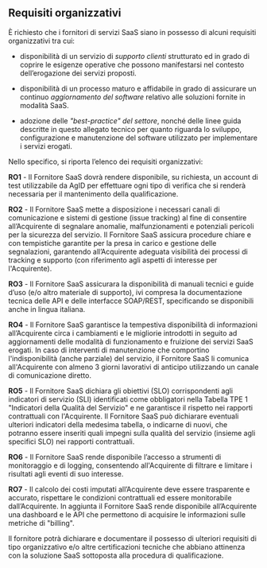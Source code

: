 ## Requisiti organizzativi

È richiesto che i fornitori di servizi SaaS siano in possesso di alcuni
requisiti organizzativi tra cui:

* disponibilità di un servizio di *supporto clienti* strutturato ed in grado di
  coprire le esigenze operative che possono manifestarsi nel contesto
  dell’erogazione dei servizi proposti. 

* disponibilità di un processo maturo e affidabile in grado di assicurare un
  continuo *aggiornamento del software* relativo alle soluzioni fornite in
  modalità SaaS.

* adozione delle *"best-practice" del settore*,  nonché delle linee guida
  descritte in questo allegato tecnico per quanto  riguarda lo sviluppo,
  configurazione e manutenzione del software utilizzato per implementare i
  servizi erogati.

Nello specifico, si riporta l’elenco dei requisiti organizzativi:


**RO1** - Il Fornitore SaaS dovrà rendere disponibile, su richiesta, un account
di test utilizzabile da AgID per effettuare ogni tipo di verifica che si
renderà necessaria per il mantenimento della qualificazione.

**RO2** - Il Fornitore SaaS mette a disposizione i necessari canali di
comunicazione e sistemi di gestione (issue tracking) al fine di consentire
all’Acquirente di segnalare anomalie, malfunzionamenti e potenziali pericoli
per la sicurezza del servizio. Il Fornitore SaaS assicura procedure chiare e
con tempistiche garantite per la presa in carico e gestione delle segnalazioni,
garantendo all’Acquirente adeguata visibilità dei processi di tracking e
supporto (con riferimento agli aspetti di interesse per l'Acquirente).

**RO3** - Il Fornitore SaaS assicurara la disponibilità di manuali tecnici e
guide d’uso (e/o altro materiale di supporto), ivi compresa la documentazione
tecnica delle API e delle interfacce SOAP/REST, specificando se disponibili
anche in lingua italiana.

**RO4** - Il Fornitore SaaS garantisce la tempestiva disponibilità di
informazioni all’Acquirente circa i cambiamenti e le migliorie introdotti in
seguito ad aggiornamenti delle modalità di funzionamento e fruizione dei
servizi SaaS erogati. In caso di interventi di manutenzione che comportino
l'indisponibilità (anche parziale) del servizio, il Fornitore SaaS li comunica
all'Acquirente con almeno 3 giorni lavorativi di anticipo utilizzando un canale
di comunicazione diretto.

**RO5** - Il Fornitore SaaS dichiara gli obiettivi (SLO) corrispondenti agli
indicatori di servizio (SLI) identificati come obbligatori nella Tabella TPE 1
"Indicatori della Qualità del Servizio" e ne garantisce il rispetto nei
rapporti contrattuali con l'Acquirente. Il Fornitore SaaS può dichiarare
eventuali ulteriori indicatori della medesima tabella, o indicarne di nuovi,
che potranno essere inseriti quali impegni sulla qualità del servizio (insieme
agli specifici SLO) nei rapporti contrattuali.

**RO6** - Il Fornitore SaaS rende disponibile l’accesso a strumenti di
monitoraggio e di logging, consentendo all'Acquirente di filtrare e limitare i
risultati agli eventi di suo interesse.

**RO7** - Il calcolo dei costi imputati all’Acquirente deve essere trasparente
e accurato, rispettare le condizioni contrattuali ed essere monitorabile
dall’Acquirente. In aggiunta il Fornitore SaaS rende disponibile all’Acquirente
una dashboard e le API che permettono di acquisire le informazioni sulle
metriche di "billing".


Il fornitore potrà dichiarare e documentare il possesso di ulteriori requisiti
di tipo organizzativo e/o altre certificazioni tecniche che abbiano attinenza
con la soluzione SaaS sottoposta alla procedura di qualificazione.

